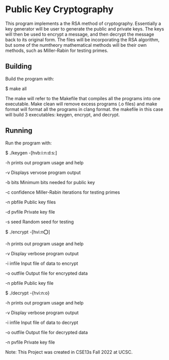 # Public Key Cryptography

This program implements a the RSA method of cryptography. Essentially a key generator will be user to generate the public and private keys. The keys will then be used to encrypt a message, and then decrypt the message back to its original form. The files will be incorporating the RSA algorithm, but some of the numtheory mathematical methods will be their own methods, such as Miller-Rabin for testing primes.

## Building

Build the program with:

$ make all

The make will refer to the Makefile that compiles all the programs into one executable. Make clean will remove excess programs (.o files) and make format will format all the programs in clang format. the makefile in this case will build 3 executables: keygen, encrypt, and decrypt.

## Running

Run the program with:

$ ./keygen -[hvb:i:n:d:s:]

-h prints out program usage and help

-v Displays vervose program output

-b bits Minimum bits needed for public key

-c confidence Miller-Rabin iterations for testing primes

-n pbfile Public key files

-d pvfile Private key file

-s seed Random seed for testing


$ ./encrypt -[hvi:n:o:]

-h prints out program usage and help

-v Display verbose program output

-i infile Input file of data to encrypt

-o outfile Output file for encrypted data

-n pbfile Public key file


$ ./decrypt -{hvi:n:o}

-h prints out program usage and help

-v Display verbose program output

-i infile Input file of data to decrypt

-o outfile Output file for decrypted data

-n pvfile Private key file

Note: This Project was created in CSE13s Fall 2022 at UCSC.


